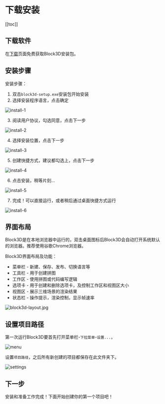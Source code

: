 # 下载安装

[[toc]]

## 下载软件

在[下载](../../download/index.md)页面免费获取Block3D安装包。

## 安装步骤

安装步骤：

1. 双击`block3d-setup.exe`安装包开始安装
2. 选择安装程序语言，点击确定

![install-1](/imgs/start/install-1.jpg)

3. 阅读用户协议，勾选同意，点击下一步

![install-2](/imgs/start/install-2.jpg)

4. 选择安装位置，点击下一步

![install-3](/imgs/start/install-3.jpg)

5. 创建快捷方式，建议都勾选上，点击下一步

![install-4](/imgs/start/install-4.jpg)

6. 点击安装，稍等片刻...

![install-5](/imgs/start/install-5.jpg)

7. 完成！可以直接运行，或者稍后通过桌面快捷方式运行

![install-6](/imgs/start/install-6.jpg)

## 界面布局

Block3D是在本地浏览器中运行的，双击桌面图标后Block3D会自动打开系统默认的浏览器。推荐使用谷歌Chrome浏览器。

Block3D界面布局及功能：
- 菜单栏 - 新建、保存、发布、切换语言等
- 工具栏 - 用于创建拼图
- 工作区 - 使用拼图或代码编写逻辑
- 选项卡 - 用于创建和删除选项卡，及控制工作区和视图区大小
- 视图区 - 展示三维场景的渲染结果
- 状态栏 - 操作提示，渲染控制，显示帧速率

![block3d-layout.jpg](/imgs/start/block3d-layout.jpg)

## 设置项目路径

第一次运行Block3D要首先打开菜单栏-`下拉菜单`-`设置...`，

![menu](/imgs/start/menu.jpg)

设置`项目路径`，之后所有新创建的项目都保存在此文件夹下。

![settings](/imgs/start/settings.jpg)

## 下一步

安装和准备工作完成！下面开始创建你的第一个项目吧！